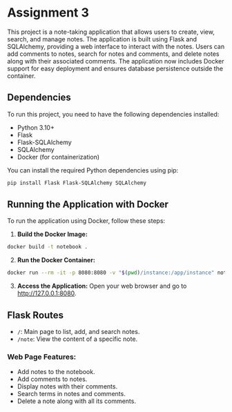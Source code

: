 # Assignment 3
This project is a note-taking application that allows users to create, view, search, and manage notes. The application is built using Flask and SQLAlchemy, providing a web interface to interact with the notes. Users can add comments to notes, search for notes and comments, and delete notes along with their associated comments. The application now includes Docker support for easy deployment and ensures database persistence outside the container.

## Dependencies
To run this project, you need to have the following dependencies installed:

- Python 3.10+
- Flask
- Flask-SQLAlchemy
- SQLAlchemy
- Docker (for containerization)

You can install the required Python dependencies using pip:
```sh
pip install Flask Flask-SQLAlchemy SQLAlchemy
```

## Running the Application with Docker
To run the application using Docker, follow these steps:

1. **Build the Docker Image:**
```sh
docker build -t notebook .
```

2. **Run the Docker Container:**
```sh
docker run --rm -it -p 8080:8080 -v "$(pwd)/instance:/app/instance" notebook
```

3. **Access the Application:** Open your web browser and go to http://127.0.0.1:8080.

## Flask Routes
- `/`: Main page to list, add, and search notes.
- `/note`: View the content of a specific note.

### Web Page Features:
- Add notes to the notebook.
- Add comments to notes.
- Display notes with their comments.
- Search terms in notes and comments.
- Delete a note along with all its comments.

